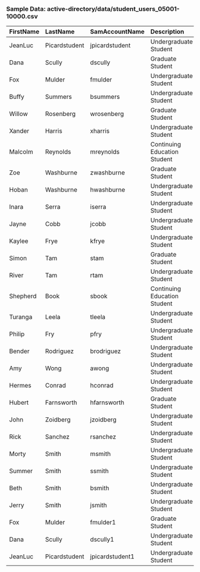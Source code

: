 ### Sample Data: active-directory/data/student_users_05001-10000.csv

| FirstName   | LastName     | SamAccountName    | Description                  | TargetOUPath                                                                              |
| :---------- | :----------- | :---------------- | :--------------------------- | :---------------------------------------------------------------------------------------- |
| JeanLuc     | Picardstudent| jpicardstudent    | Undergraduate Student        | OU=Undergraduate,OU=Students,OU=Users,OU=_CampusAccounts,DC=sharpe,DC=com                 |
| Dana        | Scully       | dscully           | Graduate Student             | OU=Graduate,OU=Students,OU=Users,OU=_CampusAccounts,DC=sharpe,DC=com                    |
| Fox         | Mulder       | fmulder           | Undergraduate Student        | OU=Undergraduate,OU=Students,OU=Users,OU=_CampusAccounts,DC=sharpe,DC=com                 |
| Buffy       | Summers      | bsummers          | Undergraduate Student        | OU=Undergraduate,OU=Students,OU=Users,OU=_CampusAccounts,DC=sharpe,DC=com                 |
| Willow      | Rosenberg    | wrosenberg        | Graduate Student             | OU=Graduate,OU=Students,OU=Users,OU=_CampusAccounts,DC=sharpe,DC=com                    |
| Xander      | Harris       | xharris           | Undergraduate Student        | OU=Undergraduate,OU=Students,OU=Users,OU=_CampusAccounts,DC=sharpe,DC=com                 |
| Malcolm     | Reynolds     | mreynolds         | Continuing Education Student | OU=ContinuingEducation,OU=Students,OU=Users,OU=_CampusAccounts,DC=sharpe,DC=com         |
| Zoe         | Washburne    | zwashburne        | Graduate Student             | OU=Graduate,OU=Students,OU=Users,OU=_CampusAccounts,DC=sharpe,DC=com                    |
| Hoban       | Washburne    | hwashburne        | Undergraduate Student        | OU=Undergraduate,OU=Students,OU=Users,OU=_CampusAccounts,DC=sharpe,DC=com                 |
| Inara       | Serra        | iserra            | Undergraduate Student        | OU=Undergraduate,OU=Students,OU=Users,OU=_CampusAccounts,DC=sharpe,DC=com                 |
| Jayne       | Cobb         | jcobb             | Undergraduate Student        | OU=Undergraduate,OU=Students,OU=Users,OU=_CampusAccounts,DC=sharpe,DC=com                 |
| Kaylee      | Frye         | kfrye             | Undergraduate Student        | OU=Undergraduate,OU=Students,OU=Users,OU=_CampusAccounts,DC=sharpe,DC=com                 |
| Simon       | Tam          | stam              | Graduate Student             | OU=Graduate,OU=Students,OU=Users,OU=_CampusAccounts,DC=sharpe,DC=com                    |
| River       | Tam          | rtam              | Undergraduate Student        | OU=Undergraduate,OU=Students,OU=Users,OU=_CampusAccounts,DC=sharpe,DC=com                 |
| Shepherd    | Book         | sbook             | Continuing Education Student | OU=ContinuingEducation,OU=Students,OU=Users,OU=_CampusAccounts,DC=sharpe,DC=com         |
| Turanga     | Leela        | tleela            | Undergraduate Student        | OU=Undergraduate,OU=Students,OU=Users,OU=_CampusAccounts,DC=sharpe,DC=com                 |
| Philip      | Fry          | pfry              | Undergraduate Student        | OU=Undergraduate,OU=Students,OU=Users,OU=_CampusAccounts,DC=sharpe,DC=com                 |
| Bender      | Rodriguez    | brodriguez        | Undergraduate Student        | OU=Undergraduate,OU=Students,OU=Users,OU=_CampusAccounts,DC=sharpe,DC=com                 |
| Amy         | Wong         | awong             | Undergraduate Student        | OU=Undergraduate,OU=Students,OU=Users,OU=_CampusAccounts,DC=sharpe,DC=com                 |
| Hermes      | Conrad       | hconrad           | Undergraduate Student        | OU=Undergraduate,OU=Students,OU=Users,OU=_CampusAccounts,DC=sharpe,DC=com                 |
| Hubert      | Farnsworth   | hfarnsworth       | Graduate Student             | OU=Graduate,OU=Students,OU=Users,OU=_CampusAccounts,DC=sharpe,DC=com                    |
| John        | Zoidberg     | jzoidberg         | Undergraduate Student        | OU=Undergraduate,OU=Students,OU=Users,OU=_CampusAccounts,DC=sharpe,DC=com                 |
| Rick        | Sanchez      | rsanchez          | Undergraduate Student        | OU=Undergraduate,OU=Students,OU=Users,OU=_CampusAccounts,DC=sharpe,DC=com                 |
| Morty       | Smith        | msmith            | Undergraduate Student        | OU=Undergraduate,OU=Students,OU=Users,OU=_CampusAccounts,DC=sharpe,DC=com                 |
| Summer      | Smith        | ssmith            | Undergraduate Student        | OU=Undergraduate,OU=Students,OU=Users,OU=_CampusAccounts,DC=sharpe,DC=com                 |
| Beth        | Smith        | bsmith            | Undergraduate Student        | OU=Undergraduate,OU=Students,OU=Users,OU=_CampusAccounts,DC=sharpe,DC=com                 |
| Jerry       | Smith        | jsmith            | Undergraduate Student        | OU=Undergraduate,OU=Students,OU=Users,OU=_CampusAccounts,DC=sharpe,DC=com                 |
| Fox         | Mulder       | fmulder1          | Graduate Student             | OU=Graduate,OU=Students,OU=Users,OU=_CampusAccounts,DC=sharpe,DC=com                    |
| Dana        | Scully       | dscully1          | Undergraduate Student        | OU=Undergraduate,OU=Students,OU=Users,OU=_CampusAccounts,DC=sharpe,DC=com                 |
| JeanLuc     | Picardstudent| jpicardstudent1   | Undergraduate Student        | OU=Undergraduate,OU=Students,OU=Users,OU=_CampusAccounts,DC=sharpe,DC=com                 |
